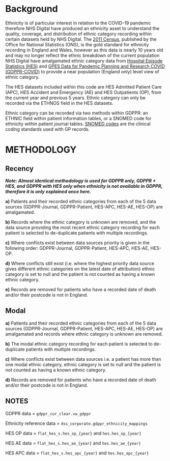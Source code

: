 # Background

Ethnicity is of particular interest in relation to the COVID-19 pandemic therefore NHS Digital have produced an ethnicity asset to understand the quality, coverage, and distribution of ethnic category recording within certain datasets held by NHS Digital. The [2011 Census](https://www.ons.gov.uk/census/2011census), published by the Office for National Statistics (ONS), is the gold standard for ethnicity recording in England and Wales, however as this data is nearly 10 years old and may no longer reflect the ethnic breakdown of the current population NHS Digital have amalgamated ethnic category data from [Hospital Episode Statistics (HES)](https://digital.nhs.uk/data-and-information/data-tools-and-services/data-services/hospital-episode-statistics) and [GPES Data for Pandemic Planning and Research COVID (GDPPR-COVID)](https://digital.nhs.uk/coronavirus/gpes-data-for-pandemic-planning-and-research) to provide a near population (England only) level view of ethnic category.

The HES datasets included within this code are HES Admitted Patient Care (APC), HES Accident and Emergency (AE) and HES Outpatients (OP), from the current year and previous 5 years. Ethnic category can only be recorded via the ETHNOS field in the HES datasets. 

Ethnic category can be recorded via two methods within GDPPR: an ETHNIC field within patient information tables, or a SNOMED code for ethnicity within patient journal tables. [SNOMED codes](https://digital.nhs.uk/services/terminology-and-classifications/snomed-ct) are the clinical coding standards used with GP records.

# METHODOLOGY

## Recency 

__*Note: Almost identical methodology is used for GDPPR only, GDPPR + HES, and GDPPR with HES only when ethnicity is not available in GDPPR, therefore it is only explained once here.*__

**a)** Patients and their recorded ethnic categories from each of the 5 data sources (GDPPR-Journal, GDPPR-Patient, HES-APC, HES-AE, HES-OP) are amalgamated.

**b)** Records where the ethnic category is unknown are removed, and the data source providing the most recent ethnic category recording for each patient is selected to de-duplicate patients with multiple recordings.

**c)** Where conflicts exist between data sources priority is given in the following order: GDPPR-Journal, GDPPR-Patient, HES-APC, HES-AE, HES-OP. 

**d)** Where conflicts still exist (i.e. where the highest priority data source gives different ethnic categories on the latest date of attribution) ethnic category is set to null and the patient is not counted as having a known ethnic category.

**e)** Records are removed for patients who have a recorded date of death and/or their postcode is not in England.

## Modal

**a)** Patients and their recorded ethnic categories from each of the 5 data sources (GDPPR-Journal, GDPPR-Patient, HES-APC, HES-AE, HES-OP) are amalgamated and records where ethnic category is unknown are removed.

**b)** The modal ethnic category recording for each patient is selected to de-duplicate patients with multiple recordings.

**c)** Where conflicts exist between data sources i.e. a patient has more than one modal ethnic category, ethnic category is set to null and the patient is not counted as having a known ethnic category.

**d)** Records are removed for patients who have a recorded date of death and/or their postcode is not in England.

## NOTES

GDPPR data = ```gdppr_cur_clear.vw_gdppr```

Ethnicity reference data = ```dss_corporate.gdppr_ethnicity_mappings```

HES OP data = ```flat_hes_s.hes_op_{year}``` and ```hes.hes_op_{year}```

HES AE data = ```flat_hes_s.hes_ae_{year}``` and ```hes.hes_ae_{year}```

HES APC data = ```flat_hes_s.hes_apc_{year}``` and ```hes.hes_apc_{year}```


